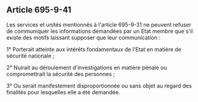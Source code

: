 Article 695-9-41
----
Les services et unités mentionnés à l'article 695-9-31 ne peuvent refuser de
communiquer les informations demandées par un Etat membre que s'il existe des
motifs laissant supposer que leur communication :

1° Porterait atteinte aux intérêts fondamentaux de l'Etat en matière de sécurité
nationale ;

2° Nuirait au déroulement d'investigations en matière pénale ou compromettrait
la sécurité des personnes ;

3° Ou serait manifestement disproportionnée ou sans objet au regard des
finalités pour lesquelles elle a été demandée.
